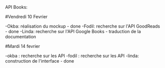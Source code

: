 API Books:

#Vendredi 10 Fevrier

-Okba: réalisation du mockup - done
-Fodil: recherche sur l'API GoodReads - done -Linda: recherche sur l'API Google Books - traduction de la documentation

#Mardi 14 fevrier

-okba : recherche sur les API
-fodil : recherche sur les API
-linda: construction de l'interface - done
